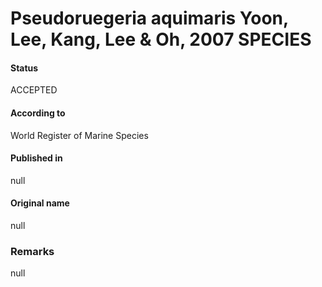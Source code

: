 # Pseudoruegeria aquimaris Yoon, Lee, Kang, Lee & Oh, 2007 SPECIES

#### Status
ACCEPTED

#### According to
World Register of Marine Species

#### Published in
null

#### Original name
null

### Remarks
null